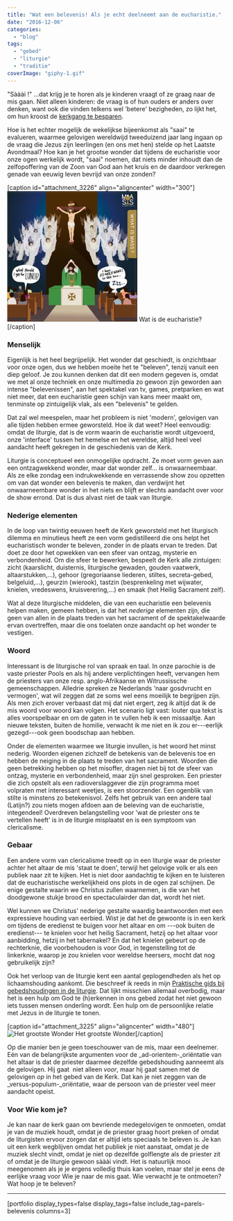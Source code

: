 ```yaml
---
title: "Wat een belevenis! Als je echt deelneemt aan de eucharistie."
date: "2016-12-06"
categories: 
  - "blog"
tags: 
  - "gebed"
  - "liturgie"
  - "traditie"
coverImage: "giphy-1.gif"
---
```


"Sààài !" ...dat krijg je te horen als je kinderen vraagt of ze graag naar de mis gaan. Niet alleen kinderen: de vraag is of hun ouders er anders over denken, want ook die vinden telkens wel 'betere' bezigheden, zo lijkt het, om hun kroost de [kerkgang te besparen](http://catholic-link.org/2016/11/07/children-mass-sundays/).

Hoe is het echter mogelijk de wekelijkse bijeenkomst als "saai" te evalueren, waarmee gelovigen wereldwijd tweeduizend jaar lang ingaan op de vraag die Jezus zijn leerlingen (en ons met hen) stelde op het Laatste Avondmaal? Hoe kan je het grootse wonder dat tijdens de eucharistie voor onze ogen werkelijk wordt, "saai" noemen, dat niets minder inhoudt dan de zelfopoffering van de Zoon van God aan het kruis en de daardoor verkregen genade van eeuwig leven bevrijd van onze zonden?

\[caption id="attachment\_3226" align="aligncenter" width="300"\]![Wat is de eucharistie?](images/what-is-mass-300x300.jpg) Wat is de eucharistie?\[/caption\]

### Menselijk

Eigenlijk is het heel begrijpelijk. Het wonder dat geschiedt, is onzichtbaar voor onze ogen, dus we hebben moeite het te "beleven", tenzij vanuit een diep geloof. Je zou kunnen denken dat dit een modern gegeven is, omdat we met al onze techniek en onze multimedia zo gewoon zijn geworden aan intense "belevenissen", aan het spektakel van tv, games, pretparken en wat niet meer, dat een eucharistie geen schijn van kans meer maakt om, tenminste op zintuigelijk vlak, als een "belevenis" te gelden.

Dat zal wel meespelen, maar het probleem is niet 'modern', gelovigen van alle tijden hebben ermee geworsteld. Hoe ik dat weet? Heel eenvoudig: omdat de liturgie, dat is de vorm waarin de eucharistie wordt uitgevoerd, onze 'interface' tussen het hemelse en het wereldse, altijd heel veel aandacht heeft gekregen in de geschiedenis van de Kerk.

Liturgie is conceptueel een onmogelijke opdracht. Ze moet vorm geven aan een ontzagwekkend wonder, maar dat wonder zelf… is onwaarneembaar. Als ze elke zondag een indrukwekkende en verrassende show zou opzetten om van dat wonder een belevenis te maken, dan verdwijnt het onwaarneembare wonder in het niets en blijft er slechts aandacht over voor de show errond. Dat is dus alvast niet de taak van liturgie.

### Nederige elementen

In de loop van twintig eeuwen heeft de Kerk geworsteld met het liturgisch dilemma en minutieus heeft ze een vorm gedistilleerd die ons helpt het eucharistisch wonder te beleven, zonder in de plaats ervan te treden. Dat doet ze door het opwekken van een sfeer van ontzag, mysterie en verbondenheid. Om die sfeer te bewerken, bespeelt de Kerk alle zintuigen: zicht (kaarslicht, duisternis, liturgische gewaden, gouden vaatwerk, altaarstukken,...), gehoor (gregoriaanse liederen, stiltes, secreta-gebed, belgeluid,...), geurzin (wierook), tastzin (besprenkeling met wijwater, knielen, vredeswens, kruisverering,...) en smaak (het Heilig Sacrament zelf).

Wat al deze liturgische middelen, die van een eucharistie een belevenis helpen maken, gemeen hebben, is dat het _nederige_ elementen zijn, die geen van allen in de plaats treden van het sacrament of de spektakelwaarde ervan overtreffen, maar die ons toelaten onze aandacht op het wonder te vestigen.

### Woord

Interessant is de liturgische rol van spraak en taal. In onze parochie is de vaste priester Pools en als hij andere verplichtingen heeft, vervangen hem de priesters van onze resp. anglo-Afrikaanse en Witrussissche gemeenschappen. Alledrie spreken ze Nederlands 'naar gosdvrucht en vermogen', wat wil zeggen dat ze soms wel eens moeilijk te begrijpen zijn. Als men zich erover verbaast dat mij dat niet ergert, zeg ik altijd dat ik de mis woord voor woord kan volgen. Het scenario ligt vast: louter qua tekst is alles voorspelbaar en om de gaten in te vullen heb ik een missaaltje. Aan nieuwe teksten, buiten de homilie, verwacht ik me niet en ik zou er---eerlijk gezegd---ook geen boodschap aan hebben.

Onder de elementen waarmee we liturgie invullen, is het woord het minst nederig. Woorden eigenen zichzelf de betekenis van de belevenis toe en hebben de neiging in de plaats te treden van het sacrament. Woorden die geen betrekking hebben op het misoffer, dragen niet bij tot de sfeer van ontzag, mysterie en verbondenheid, maar zijn snel gesproken. Een priester die zich opstelt als een radioverslaggever die zijn programma moet volpraten met interessant weetjes, is een stoorzender. Een ogenblik van stilte is minstens zo betekenisvol. Zelfs het gebruik van een andere taal (Latijn?) zou niets mogen afdoen aan de beleving van de eucharistie, integendeel! Overdreven belangstelling voor 'wat de priester ons te vertellen heeft' is in de liturgie misplaatst en is een symptoom van clericalisme.

### Gebaar

Een andere vorm van clericalisme treedt op in een liturgie waar de priester achter het altaar de mis 'staat te doen', terwijl het gelovige volk er als een publiek naar zit te kijken. Het is niet door aandachtig te kijken en te luisteren dat de eucharistische werkelijkheid ons plots in de ogen zal schijnen. De enige gestalte waarin we Christus zullen waarnemen, is die van het doodgewone stukje brood en spectaculairder dan dat, wordt het niet.

Wel kunnen we Christus' nederige gestalte waardig beantwoorden met een expressieve houding van eerbied. Wist je dat het de gewoonte is in een kerk om tijdens de eredienst te buigen voor het altaar en om ---ook buiten de eredienst--- te knielen voor het heilig Sacrament, hetzij op het altaar voor aanbidding, hetzij in het tabernakel? En dat het knielen gebeurt op de rechterknie, die voorbehouden is voor God, in tegenstelling tot de linkerknie, waarop je zou knielen voor wereldse heersers, mocht dat nog gebruikelijk zijn?

Ook het verloop van de liturgie kent een aantal geplogendheden als het op lichaamshouding aankomt. Die beschreef ik reeds in mijn [Praktische gids bij gebedshoudingen in de liturgie](http://gelovenleren.net/praktische-gids-bij-gebedshoudingen-in-de-liturgie). Dat lijkt misschien allemaal overbodig, maar het is een hulp om God te (h)erkennen in ons gebed zodat het niet gewoon iets tussen mensen onderling wordt. Een hulp om de persoonlijke relatie met Jezus in de liturgie te tonen.

\[caption id="attachment\_3225" align="aligncenter" width="480"\]![Het grootste Wonder](images/giphy-1.gif) Het grootste Wonder\[/caption\]

Op die manier ben je geen toeschouwer van de mis, maar een deelnemer. Eén van de belangrijkste argumenten voor de _ad-orientem-_oriëntatie van het altaar is dat de priester daarmee dezelfde gebedshouding aanneemt als de gelovigen. Hij gaat  niet alleen _voor_, maar hij gaat samen met de gelovigen _op_ in het gebed van de Kerk. Dat kan je niet zeggen van de _versus-populum-_oriëntatie, waar de persoon van de priester veel meer aandacht opeist.

### Voor Wie kom je?

Je kan naar de kerk gaan om bevriende medegelovigen te onmoeten, omdat je van de muziek houdt, omdat je de priester graag hoort preken of omdat de liturgisten ervoor zorgen dat er altijd iets speciaals te beleven is. Je kan uit een kerk wegblijven omdat het publiek je niet aanstaat, omdat je de muziek slecht vindt, omdat je niet op dezelfde golflengte als de priester zit of omdat je de liturgie gewoon sààài vindt. Het is natuurlijk mooi meegenomen als je je ergens volledig thuis kan voelen, maar stel je eens de eerlijke vraag voor Wie je naar de mis gaat. Wie verwacht je te ontmoeten? Wat hoop je te beleven?

* * *

\[portfolio display\_types=false display\_tags=false include\_tag=parels-belevenis columns=3\]

